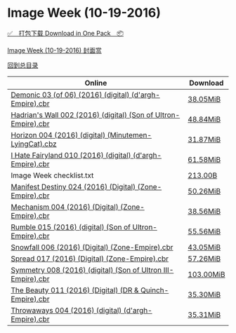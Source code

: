 # Image Week (10-19-2016)

[✅&emsp;打包下载 Download in One Pack&emsp;📦](https://pan.baidu.com/s/1pLsVYeJ)

[Image Week (10-19-2016) 封面赏](/https://github.com/alicewish/markdown/blob/master/cover/Image-Week-10-19-2016-Covers.md)



[回到总目录](https://github.com/alicewish/markdown/blob/master/Catalogs.md)



Online | Download
--- | ---
[Demonic 03 (of 06) (2016) (digital) (d'argh-Empire).cbr](https://github.com/alicewish/markdown/blob/master/comic/Demonic-03-of-06-2016-digital-dargh-Empire-cbr.md) | [38.05MiB](https://pan.baidu.com/s/1pLsVYeJ#list/path=%2FImage%20Week%202016%20Q4%2FImage%20Week%20%2810-19-2016%29%2F%E3%82%AA%E3%82%BB%E3%82%AA%E3%82%A2%E3%82%B3%E3%82%AB%E3%82%AB%E3%82%A4%E3%82%A6%E3%82%AD%E3%82%B1%E3%82%B5%E3%82%B3%E3%82%BF%E3%82%A2%E3%82%B7%E3%82%B1%E3%82%A4%E3%82%A6%E3%82%BF%E3%82%BD%E3%82%B3%E3%82%A4%E3%82%B7%E3%82%B1%E3%82%AA%E3%82%A4%E3%82%A2%E3%82%B7%E3%82%B5%E3%82%AB%E3%82%A6&parentPath=%2FImage%20Week%202016%20Q4)
[Hadrian's Wall 002 (2016) (digital) (Son of Ultron-Empire).cbr](https://github.com/alicewish/markdown/blob/master/comic/Hadrians-Wall-002-2016-digital-Son-of-Ultron-Empire-cbr.md) | [48.84MiB](https://pan.baidu.com/s/1pLsVYeJ#list/path=%2FImage%20Week%202016%20Q4%2FImage%20Week%20%2810-19-2016%29%2F%E3%82%BD%E3%82%A2%E3%82%BF%E3%82%A2%E3%82%A8%E3%82%BD%E3%82%BB%E3%82%B5%E3%82%AF%E3%82%A6%E3%82%BB%E3%82%AD%E3%82%A6%E3%82%B1%E3%82%BF%E3%82%AB%E3%82%B5%E3%82%B1%E3%82%BB%E3%82%BD%E3%82%AF%E3%82%B1%E3%82%BF%E3%82%A4%E3%82%A2%E3%82%A4%E3%82%AD%E3%82%B5%E3%82%AD%E3%82%A2%E3%82%AB%E3%82%A6&parentPath=%2FImage%20Week%202016%20Q4)
[Horizon 004 (2016) (digital) (Minutemen-LyingCat).cbz](https://github.com/alicewish/markdown/blob/master/comic/Horizon-004-2016-digital-Minutemen-LyingCat-cbz.md) | [31.87MiB](https://pan.baidu.com/s/1pLsVYeJ#list/path=%2FImage%20Week%202016%20Q4%2FImage%20Week%20%2810-19-2016%29%2F%E3%82%B1%E3%82%BD%E3%82%BD%E3%82%B7%E3%82%A8%E3%82%B9%E3%82%A8%E3%82%A8%E3%82%A6%E3%82%B5%E3%82%B7%E3%82%BB%E3%82%AF%E3%82%A4%E3%82%AF%E3%82%AA%E3%82%AA%E3%82%A2%E3%82%B1%E3%82%BF%E3%82%B9%E3%82%A8%E3%82%A8%E3%82%B3%E3%82%AF%E3%82%AD%E3%82%AF%E3%82%B1%E3%82%B5%E3%82%BD%E3%82%A8%E3%82%A4&parentPath=%2FImage%20Week%202016%20Q4)
[I Hate Fairyland 010 (2016) (digital) (d'argh-Empire).cbr](https://github.com/alicewish/markdown/blob/master/comic/I-Hate-Fairyland-010-2016-digital-dargh-Empire-cbr.md) | [61.58MiB](https://pan.baidu.com/s/1pLsVYeJ#list/path=%2FImage%20Week%202016%20Q4%2FImage%20Week%20%2810-19-2016%29%2F%E3%82%A8%E3%82%B3%E3%82%AB%E3%82%B9%E3%82%B9%E3%82%B7%E3%82%B7%E3%82%A8%E3%82%BB%E3%82%A4%E3%82%B3%E3%82%AD%E3%82%A4%E3%82%B1%E3%82%A2%E3%82%BD%E3%82%B5%E3%82%BD%E3%82%A4%E3%82%A4%E3%82%A8%E3%82%B1%E3%82%B1%E3%82%BF%E3%82%B3%E3%82%BF%E3%82%B3%E3%82%BB%E3%82%BD%E3%82%B1%E3%82%AF%E3%82%B3&parentPath=%2FImage%20Week%202016%20Q4)
Image Week checklist.txt | [213.00B](https://pan.baidu.com/s/1pLsVYeJ#list/path=%2FImage%20Week%202016%20Q4%2FImage%20Week%20%2810-19-2016%29%2F%E3%82%B9%E3%82%AD%E3%82%BD%E3%82%A4%E3%82%AB%E3%82%B9%E3%82%A6%E3%82%B1%E3%82%B5%E3%82%AF%E3%82%AD%E3%82%BB%E3%82%BD%E3%82%B1%E3%82%BD%E3%82%A4%E3%82%AF%E3%82%B3%E3%82%BD%E3%82%B7%E3%82%AF%E3%82%AA%E3%82%AA%E3%82%A6%E3%82%A6%E3%82%AD%E3%82%B1%E3%82%B1%E3%82%AA%E3%82%B7%E3%82%BB%E3%82%B9&parentPath=%2FImage%20Week%202016%20Q4)
[Manifest Destiny 024 (2016) (Digital) (Zone-Empire).cbr](https://github.com/alicewish/markdown/blob/master/comic/Manifest-Destiny-024-2016-Digital-Zone-Empire-cbr.md) | [50.26MiB](https://pan.baidu.com/s/1pLsVYeJ#list/path=%2FImage%20Week%202016%20Q4%2FImage%20Week%20%2810-19-2016%29%2F%E3%82%AB%E3%82%AA%E3%82%BB%E3%82%AD%E3%82%B1%E3%82%A4%E3%82%B7%E3%82%AA%E3%82%B7%E3%82%A4%E3%82%AD%E3%82%AA%E3%82%B3%E3%82%B5%E3%82%B3%E3%82%A4%E3%82%A2%E3%82%BB%E3%82%B5%E3%82%A8%E3%82%AD%E3%82%B1%E3%82%B7%E3%82%BD%E3%82%BF%E3%82%B9%E3%82%B5%E3%82%A6%E3%82%AD%E3%82%A4%E3%82%BB%E3%82%AF&parentPath=%2FImage%20Week%202016%20Q4)
[Mechanism 004 (2016) (Digital) (Zone-Empire).cbr](https://github.com/alicewish/markdown/blob/master/comic/Mechanism-004-2016-Digital-Zone-Empire-cbr.md) | [38.56MiB](https://pan.baidu.com/s/1pLsVYeJ#list/path=%2FImage%20Week%202016%20Q4%2FImage%20Week%20%2810-19-2016%29%2F%E3%82%B9%E3%82%A2%E3%82%B1%E3%82%B9%E3%82%B9%E3%82%BB%E3%82%AD%E3%82%B3%E3%82%AD%E3%82%A6%E3%82%A2%E3%82%AF%E3%82%BF%E3%82%AB%E3%82%B1%E3%82%BD%E3%82%AB%E3%82%AA%E3%82%B1%E3%82%AD%E3%82%B5%E3%82%BF%E3%82%AA%E3%82%BF%E3%82%AD%E3%82%B7%E3%82%B3%E3%82%A4%E3%82%AA%E3%82%A6%E3%82%A6%E3%82%B3&parentPath=%2FImage%20Week%202016%20Q4)
[Rumble 015 (2016) (digital) (Son of Ultron-Empire).cbr](https://github.com/alicewish/markdown/blob/master/comic/Rumble-015-2016-digital-Son-of-Ultron-Empire-cbr.md) | [55.56MiB](https://pan.baidu.com/s/1pLsVYeJ#list/path=%2FImage%20Week%202016%20Q4%2FImage%20Week%20%2810-19-2016%29%2F%E3%82%A2%E3%82%A8%E3%82%A6%E3%82%A6%E3%82%A2%E3%82%B3%E3%82%A6%E3%82%AD%E3%82%BF%E3%82%AA%E3%82%A8%E3%82%BD%E3%82%A6%E3%82%B5%E3%82%A4%E3%82%BB%E3%82%AD%E3%82%BD%E3%82%A8%E3%82%BB%E3%82%AD%E3%82%A8%E3%82%B7%E3%82%A2%E3%82%AB%E3%82%A6%E3%82%AB%E3%82%B5%E3%82%A2%E3%82%AA%E3%82%B9%E3%82%AF&parentPath=%2FImage%20Week%202016%20Q4)
[Snowfall 006 (2016) (Digital) (Zone-Empire).cbr](https://github.com/alicewish/markdown/blob/master/comic/Snowfall-006-2016-Digital-Zone-Empire-cbr.md) | [43.05MiB](https://pan.baidu.com/s/1pLsVYeJ#list/path=%2FImage%20Week%202016%20Q4%2FImage%20Week%20%2810-19-2016%29%2F%E3%82%B3%E3%82%AF%E3%82%BF%E3%82%A4%E3%82%BB%E3%82%A4%E3%82%BB%E3%82%A8%E3%82%AF%E3%82%B7%E3%82%AD%E3%82%B5%E3%82%BB%E3%82%B9%E3%82%BF%E3%82%B5%E3%82%B3%E3%82%BF%E3%82%B5%E3%82%B9%E3%82%B1%E3%82%BD%E3%82%AF%E3%82%BF%E3%82%AF%E3%82%A2%E3%82%A4%E3%82%BB%E3%82%AF%E3%82%B3%E3%82%B9%E3%82%A8&parentPath=%2FImage%20Week%202016%20Q4)
[Spread 017 (2016) (Digital) (Zone-Empire).cbr](https://github.com/alicewish/markdown/blob/master/comic/Spread-017-2016-Digital-Zone-Empire-cbr.md) | [57.26MiB](https://pan.baidu.com/s/1pLsVYeJ#list/path=%2FImage%20Week%202016%20Q4%2FImage%20Week%20%2810-19-2016%29%2F%E3%82%B3%E3%82%B1%E3%82%BB%E3%82%B5%E3%82%AA%E3%82%BB%E3%82%B5%E3%82%B1%E3%82%A4%E3%82%BD%E3%82%B3%E3%82%B7%E3%82%BF%E3%82%AA%E3%82%B3%E3%82%A4%E3%82%B1%E3%82%BF%E3%82%B9%E3%82%AF%E3%82%A2%E3%82%AB%E3%82%AD%E3%82%BD%E3%82%BD%E3%82%B5%E3%82%BF%E3%82%A2%E3%82%B1%E3%82%AD%E3%82%AF%E3%82%B9&parentPath=%2FImage%20Week%202016%20Q4)
[Symmetry 008 (2016) (digital) (Son of Ultron III-Empire).cbr](https://github.com/alicewish/markdown/blob/master/comic/Symmetry-008-2016-digital-Son-of-Ultron-III-Empire-cbr.md) | [103.00MiB](https://pan.baidu.com/s/1pLsVYeJ#list/path=%2FImage%20Week%202016%20Q4%2FImage%20Week%20%2810-19-2016%29%2F%E3%82%B1%E3%82%AD%E3%82%BD%E3%82%A4%E3%82%A2%E3%82%BB%E3%82%B3%E3%82%A2%E3%82%B3%E3%82%A6%E3%82%AF%E3%82%B7%E3%82%B3%E3%82%AF%E3%82%BB%E3%82%AD%E3%82%B3%E3%82%BF%E3%82%B9%E3%82%A4%E3%82%AB%E3%82%B5%E3%82%BF%E3%82%A4%E3%82%BD%E3%82%AF%E3%82%B9%E3%82%AD%E3%82%BB%E3%82%BD%E3%82%BD%E3%82%BD&parentPath=%2FImage%20Week%202016%20Q4)
[The Beauty 011 (2016) (Digital) (DR & Quinch-Empire).cbr](https://github.com/alicewish/markdown/blob/master/comic/Beauty-011-2016-Digital-DR-Quinch-Empire-cbr.md) | [35.30MiB](https://pan.baidu.com/s/1pLsVYeJ#list/path=%2FImage%20Week%202016%20Q4%2FImage%20Week%20%2810-19-2016%29%2F%E3%82%AA%E3%82%B5%E3%82%A2%E3%82%B5%E3%82%B7%E3%82%B7%E3%82%BB%E3%82%BB%E3%82%AA%E3%82%A6%E3%82%AF%E3%82%B9%E3%82%B1%E3%82%A4%E3%82%AA%E3%82%AA%E3%82%BB%E3%82%A8%E3%82%BB%E3%82%A6%E3%82%B7%E3%82%B7%E3%82%A8%E3%82%AF%E3%82%A4%E3%82%B3%E3%82%B7%E3%82%A4%E3%82%BB%E3%82%A6%E3%82%AD%E3%82%A8&parentPath=%2FImage%20Week%202016%20Q4)
[Throwaways 004 (2016) (digital) (d'argh-Empire).cbr](https://github.com/alicewish/markdown/blob/master/comic/Throwaways-004-2016-digital-dargh-Empire-cbr.md) | [35.31MiB](https://pan.baidu.com/s/1pLsVYeJ#list/path=%2FImage%20Week%202016%20Q4%2FImage%20Week%20%2810-19-2016%29%2F%E3%82%BD%E3%82%BB%E3%82%A6%E3%82%A2%E3%82%AA%E3%82%BF%E3%82%BB%E3%82%AB%E3%82%B5%E3%82%AD%E3%82%A6%E3%82%B7%E3%82%A8%E3%82%B5%E3%82%B3%E3%82%A6%E3%82%BF%E3%82%AA%E3%82%BD%E3%82%AB%E3%82%AD%E3%82%B1%E3%82%AD%E3%82%AA%E3%82%B3%E3%82%AB%E3%82%AB%E3%82%A4%E3%82%A6%E3%82%A2%E3%82%A2%E3%82%B5&parentPath=%2FImage%20Week%202016%20Q4)
